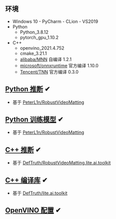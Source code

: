 ## 环境

- Windows 10 - PyCharm - CLion - VS2019
- Python
  - Python_3.8.12
  - pytorch_gpu_1.10.2
- C++
  - openvino_2021.4.752
  - cmake_3.21.1
  - [alibaba/MNN](https://github.com/alibaba/MNN) 自编译 1.2.1
  - [microsoft/onnxruntime](https://github.com/Microsoft/onnxruntime) 官方编译 1.10.0
  - [Tencent/TNN](https://github.com/Tencent/TNN) 官方编译 0.3.0

## [Python 推断](./RVM_infer/) ✔

- 基于 [PeterL1n/RobustVideoMatting](https://github.com/PeterL1n/RobustVideoMatting)

## [Python 训练模型](./train_demo/) ✔

- 基于 [PeterL1n/RobustVideoMatting](https://github.com/PeterL1n/RobustVideoMatting)

## [C++ 推断](./RVM_lite.ai.toolkit_Window_1.0/) ✔

- 基于 [DefTruth/RobustVideoMatting.lite.ai.toolkit](https://github.com/DefTruth/RobustVideoMatting.lite.ai.toolkit)

## [C++ 编译库](./compile_lite_Window/) ✔

- 基于 [DefTruth/lite.ai.toolkit](https://github.com/DefTruth/lite.ai.toolkit)

## [OpenVINO 配置](./OpenVINO配置/) ✔

